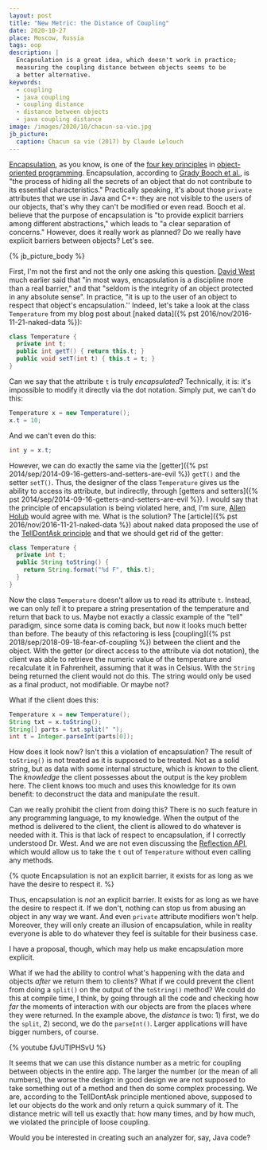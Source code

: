 ```yaml
---
layout: post
title: "New Metric: the Distance of Coupling"
date: 2020-10-27
place: Moscow, Russia
tags: oop
description: |
  Encapsulation is a great idea, which doesn't work in practice;
  measuring the coupling distance between objects seems to be
  a better alternative.
keywords:
  - coupling
  - java coupling
  - coupling distance
  - distance between objects
  - java coupling distance
image: /images/2020/10/chacun-sa-vie.jpg
jb_picture:
  caption: Chacun sa vie (2017) by Claude Lelouch
---
```


[Encapsulation](https://en.wikipedia.org/wiki/Encapsulation_%28computer_programming%29),
as you know, is one of the
[four key principles](https://www.indeed.com/career-advice/career-development/what-is-object-oriented-programming)
in [object-oriented programming](https://en.wikipedia.org/wiki/Object-oriented_programming).
Encapsulation, according to [Grady Booch et al.](https://amzn.to/3o7RnDZ),
is "the process of hiding all the secrets of an object
that do not contribute to its essential characteristics."
Practically speaking, it's about those `private`
attributes that we use in Java and C++: they are not visible to the users of
our objects, that's why they can't be modified or even read.
Booch et al. believe that the purpose of encapsulation is
"to provide explicit barriers among different abstractions,"
which leads to "a clear separation of concerns."
However, does it really work as planned? Do we really have
explicit barriers between objects? Let's see.

<!--more-->

{% jb_picture_body %}

First, I'm not the first and not the only one asking this question.
[David West](https://amzn.to/266oJr4) much earlier said that "in most ways,
encapsulation is a discipline more than a real barrier," and
that "seldom is the integrity of an object protected in any absolute sense".
In practice, "it is up to the user of an object to respect that object's encapsulation.''
Indeed, let's take a look at the class `Temperature` from my blog post
about [naked data]({% pst 2016/nov/2016-11-21-naked-data %}):

```java
class Temperature {
  private int t;
  public int getT() { return this.t; }
  public void setT(int t) { this.t = t; }
}
```

Can we say that the attribute `t` is truly _encapsulated_?
Technically, it is: it's impossible
to modify it directly via the dot notation.
Simply put, we can't do this:

```java
Temperature x = new Temperature();
x.t = 10;
```

And we can't even do this:

```java
int y = x.t;
```

However, we can do exactly the same via the
[getter]({% pst 2014/sep/2014-09-16-getters-and-setters-are-evil %}) `getT()`
and the setter `setT()`.
Thus, the designer of the class `Temperature` gives us the ability to access
its attribute, but indirectly, through
[getters and setters]({% pst 2014/sep/2014-09-16-getters-and-setters-are-evil %}).
I would say
that the principle of encapsulation is being violated here, and, I'm sure,
[Allen Holub](https://www.infoworld.com/article/2072302/more-on-getters-and-setters.html)
would agree with me. What is the solution? The [article]({% pst 2016/nov/2016-11-21-naked-data %})
about naked data
proposed the use of the [TellDontAsk principle](http://media.pragprog.com/articles/jan_03_enbug.pdf)
and that we should get rid of the getter:

```java
class Temperature {
  private int t;
  public String toString() {
    return String.format("%d F", this.t);
  }
}
```

Now the class `Temperature` doesn't allow us to read its attribute `t`.
Instead, we can only _tell_ it to prepare a string presentation of the temperature
and return that back to us. Maybe not exactly a classic example of the "tell" paradigm,
since some data is coming back, but now it looks much better than before. The beauty
of this refactoring is less [coupling]({% pst 2018/sep/2018-09-18-fear-of-coupling %})
between the client and the object. With
the getter (or direct access to the attribute via dot notation), the client
was able to retrieve the numeric value of the temperature and recalculate it
in Fahrenheit, assuming that it was in Celsius. With the `String` being
returned the client would not do this. The string would only be used as a final
product, not modifiable. Or maybe not?

What if the client does this:

```java
Temperature x = new Temperature();
String txt = x.toString();
String[] parts = txt.split(" ");
int t = Integer.parseInt(parts[0]);
```

How does it look now? Isn't this a violation of encapsulation?
The result of `toString()` is not treated
as it is supposed to be treated. Not as a solid string, but as data with
some internal structure, which is _known_ to the client. The _knowledge_ the
client possesses about the output is the key problem here. The client knows too
much and uses this knowledge for its own benefit: to deconstruct the
data and manipulate the result.

Can we really prohibit the client from doing this? There is no such feature
in any programming language, to my knowledge. When the output of the method
is delivered to the client, the client is allowed to do whatever is needed
with it. This is that lack of respect to encapsulation, if I correctly
understood Dr. West. And we are not even discussing
the [Reflection API](https://docs.oracle.com/javase/tutorial/reflect/), which
would allow us to take the `t` out of `Temperature` without even calling any methods.

{% quote Encapsulation is not an explicit barrier, it exists for as long as we have the desire to respect it. %}

Thus, encapsulation is _not_ an explicit barrier. It exists for as long as we have
the desire to respect it. If we don't, nothing can stop us from abusing an
object in any way we want. And even `private` attribute modifiers won't help.
Moreover, they will only create an illusion of encapsulation, while in reality
everyone is able to do whatever they feel is suitable for their business case.

I have a proposal, though, which may help us make
encapsulation more explicit.

What if we had the ability to control what's happening with the data
and objects _after_ we return them to clients? What if we could prevent the client
from doing a `split()` on the output of the `toString()` method? We could do this at compile time, I think,
by going through all the code and checking how _far_ the moments of interaction with our
objects are from the places where they were returned. In the example above,
the _distance_ is two: 1) first, we do the `split`, 2) second, we do the `parseInt()`.
Larger applications will have bigger numbers, of course.

{% youtube fJvUTlPHSvU %}

It seems that we can use this distance number as a metric for coupling between objects
in the entire app. The larger the number (or the mean of all numbers), the
worse the design: in good design we are not supposed to take something
out of a method and then do some complex processing. We are, according to
the TellDontAsk principle mentioned above, supposed to let our objects do the work and only
return a quick summary of it. The distance metric will tell us exactly that:
how many times, and by how much, we violated the principle of loose coupling.

Would you be interested in creating such an analyzer for, say, Java code?

